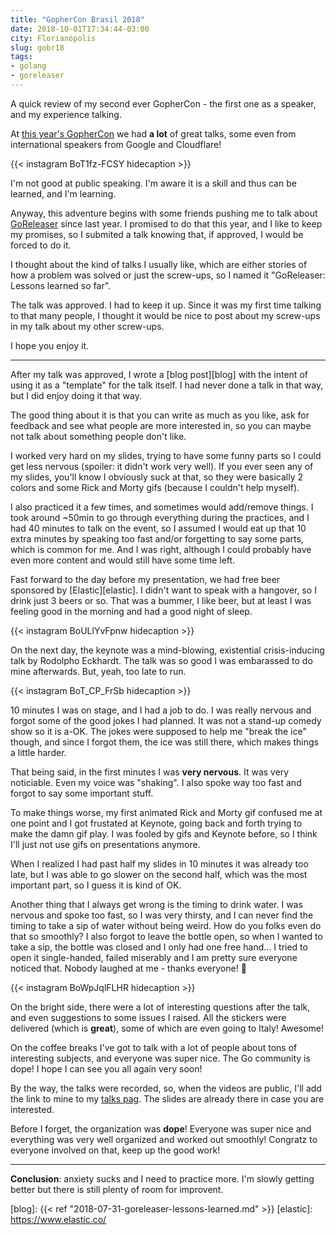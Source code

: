 ```yaml
---
title: "GopherCon Brasil 2018"
date: 2018-10-01T17:34:44-03:00
city: Florianópolis
slug: gobr18
tags:
- golang
- goreleaser
---
```


A quick review of my second ever GopherCon - the first one as a speaker, and
my experience talking.

<!--more-->

At [this year's GopherCon][gobr18] we had **a lot** of great talks, some even
from international speakers from Google and Cloudflare!

{{< instagram BoT1fz-FCSY hidecaption >}}

I'm not good at public speaking. I'm aware it is a skill and thus can be
learned, and I'm learning.

Anyway, this adventure begins with some friends pushing me to talk
about [GoReleaser][goreleaser] since last year.
I promised to do that this year, and I like to keep my promises, so I submited
a talk knowing that, if approved, I would be forced to do it.

I thought about the kind of talks I usually like, which are either stories of
how a problem was solved or just the screw-ups, so I named it
"GoReleaser: Lessons learned so far".

The talk was approved. I had to keep it up. Since it was my first time talking
to that many people, I thought it would be nice to post about my screw-ups
in my talk about my other screw-ups.

I hope you enjoy it.

---

After my talk was approved, I wrote a [blog post][blog] with the intent of
using it as a "template" for the talk itself. I had never done a talk in
that way, but I did enjoy doing it that way.

The good thing about it is that you can write as much as you like,
ask for feedback and see what people are more interested in, so you can maybe
not talk about something people don't like.

I worked very hard on my slides, trying to have some funny parts
so I could get less nervous (spoiler: it didn't work very well). If you ever
seen any of my slides, you'll know I obviously suck at that, so they were
basically 2 colors and some Rick and Morty gifs (because I couldn't
help myself).

I also practiced it a few times, and sometimes would add/remove things.
I took around ~50min to go through everything during the practices, and I had
40 minutes to talk on the event, so I assumed I would eat up that 10 extra
minutes by speaking too fast and/or forgetting to say some parts, which
is common for me. And I was right, although I could probably have
even more content and would still have some time left.

Fast forward to the day before my presentation, we had free beer sponsored by
[Elastic][elastic]. I didn't want to speak with a hangover, so I drink
just 3 beers or so. That was a bummer, I like beer, but at least I was
feeling good in the morning and had a good night of sleep.

{{< instagram BoULlYvFpnw hidecaption >}}

On the next day, the keynote was a mind-blowing, existential crisis-inducing
talk by Rodolpho Eckhardt. The talk was so good I was embarassed to
do mine afterwards. But, yeah, too late to run.

{{< instagram BoT_CP_FrSb hidecaption >}}

10 minutes I was on stage, and I had a job to do. I was really
nervous and forgot some of the good jokes I had planned. It was not a
stand-up comedy show so it is a-OK. The jokes were supposed to help
me "break the ice" though, and since I forgot them, the ice was still there,
which makes things a little harder.

That being said, in the first minutes I was **very nervous**. It was very
noticiable. Even my voice was "shaking". I also spoke way too fast and forgot
to say some important stuff.

To make things worse, my first animated Rick and Morty gif confused me at
one point and I got frustated at Keynote, going back and forth trying to make
the damn gif play. I was fooled by gifs and Keynote before, so I think I'll
just not use gifs on presentations anymore.

When I realized I had past half my slides in 10 minutes it was already too
late, but I was able to go slower on the second half, which was the most
important part, so I guess it is kind of OK.

Another thing that I always get wrong is the timing to drink water. I was
nervous and spoke too fast, so I was very thirsty, and I can never find the
timing to take a sip of water without being weird. How do you folks even do
that so smoothly? I also forgot to leave the bottle open, so when I wanted
to take a sip, the bottle was closed and I only had one free hand... I tried to
open it single-handed, failed miserably and I am pretty sure everyone
noticed that. Nobody laughed at me - thanks everyone! 🚀

{{< instagram BoWpJqlFLHR hidecaption >}}

On the bright side, there were a lot of interesting questions after the talk,
and even suggestions to some issues I raised. All the stickers were delivered
(which is **great**), some of which are even going to Italy! Awesome!

On the coffee breaks I've got to talk with a lot of people about tons of
interesting subjects, and everyone was super nice. The Go community is dope!
I hope I can see you all again very soon!

By the way, the talks were recorded, so, when the videos are public, I'll
add the link to mine to my [talks pag](/talks/). The slides are already there
in case you are interested.

Before I forget, the organization was **dope**! Everyone was super nice and
everything was very well organized and worked out smoothly! Congratz to
everyone involved on that, keep up the good work!

---

**Conclusion**: anxiety sucks and I need to practice more. I'm slowly getting
better but there is still plenty of room for improvent.

[gobr18]: https://2018.gopherconbr.org/
[goreleaser]: https://goreleaser.com
[blog]: {{< ref "2018-07-31-goreleaser-lessons-learned.md" >}}
[elastic]: https://www.elastic.co/

